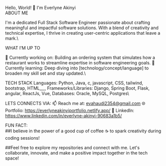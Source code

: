 Hello, World! 👋 I'm Everlyne Akinyi\
ABOUT ME

I'm a dedicated Full Stack Software Engineer passionate about crafting meaningful and impactful software solutions. With a blend of creativity and technical expertise, I thrive in creating user-centric applications that leave a mark.\

WHAT I'M UP TO

🔭 Currently working on: Building an ordering system that simulates how a restaurant works to streamline expertise in software engineering goals.
🌱 Currently learning: Deep diving into [technology/concept/language] to broaden my skill set and stay updated.\

TECH STACK
Languages: Python, Java, c, javascript, CSS, tailwind, bootstrap, HTML,,,,,
Frameworks/Libraries: Django, Spring Boot, Flask, angular, ReactJs, Vue,
Databases: Oracle, MySQL, Postgres\

LETS CONNECTS VIA:
📫 Reach me at: evahaudi2354@gmail.com
🌐 Portfolio: https://everlyneakinyiportfolio.netlify.app/
🤝 LinkedIn: https://www.linkedin.com/in/everlyne-akinyi-90683a1b5/


FUN FACT:\
##I believe in the power of a good cup of coffee ☕ to spark creativity during coding sessions!

##Feel free to explore my repositories and connect with me. Let's collaborate, innovate, and make a positive impact together in the tech space!








